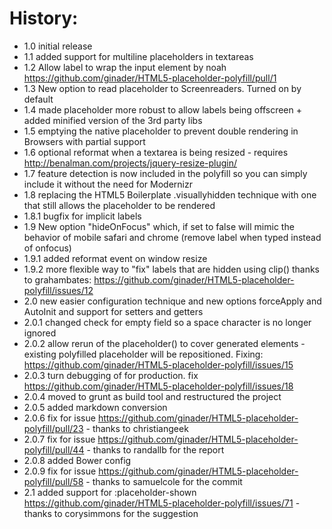 History:
========
* 1.0 initial release
* 1.1 added support for multiline placeholders in textareas
* 1.2 Allow label to wrap the input element by noah https://github.com/ginader/HTML5-placeholder-polyfill/pull/1
* 1.3 New option to read placeholder to Screenreaders. Turned on by default
* 1.4 made placeholder more robust to allow labels being offscreen + added minified version of the 3rd party libs
* 1.5 emptying the native placeholder to prevent double rendering in Browsers with partial support
* 1.6 optional reformat when a textarea is being resized - requires http://benalman.com/projects/jquery-resize-plugin/
* 1.7 feature detection is now included in the polyfill so you can simply include it without the need for Modernizr
* 1.8 replacing the HTML5 Boilerplate .visuallyhidden technique with one that still allows the placeholder to be rendered
* 1.8.1 bugfix for implicit labels
* 1.9 New option "hideOnFocus" which, if set to false will mimic the behavior of mobile safari and chrome (remove label when typed instead of onfocus)
* 1.9.1 added reformat event on window resize
* 1.9.2 more flexible way to "fix" labels that are hidden using clip() thanks to grahambates: https://github.com/ginader/HTML5-placeholder-polyfill/issues/12
* 2.0 new easier configuration technique and new options forceApply and AutoInit and support for setters and getters
* 2.0.1 changed check for empty field so a space character is no longer ignored
* 2.0.2 allow rerun of the placeholder() to cover generated elements - existing polyfilled placeholder will be repositioned. Fixing: https://github.com/ginader/HTML5-placeholder-polyfill/issues/15
* 2.0.3 turn debugging of for production. fix https://github.com/ginader/HTML5-placeholder-polyfill/issues/18
* 2.0.4 moved to grunt as build tool and restructured the project
* 2.0.5 added markdown conversion
* 2.0.6 fix for issue https://github.com/ginader/HTML5-placeholder-polyfill/pull/23 - thanks to christiangeek
* 2.0.7 fix for issue https://github.com/ginader/HTML5-placeholder-polyfill/pull/44 - thanks to randallb for the report
* 2.0.8 added Bower config
* 2.0.9 fix for issue https://github.com/ginader/HTML5-placeholder-polyfill/pull/58 - thanks to samuelcole for the commit
* 2.1 added support for :placeholder-shown https://github.com/ginader/HTML5-placeholder-polyfill/issues/71 - thanks to corysimmons for the suggestion